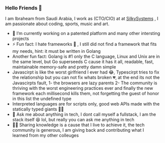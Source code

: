 ### Hello Friends 👋

I am Ibraheam from Saudi Arabia, I work as (CTO/CIO) at at [SilkySystems](https://silkysys.com) , I am passionate about coding, sports, music and art. 
- 🔭 I’m currently working on a patented platform and many other intersting projects
- ⚡ Fun fact: I hate frameworks :zany_face: , I still did not find a framework that fits my needs, hint: it must be written in Golang
- Another fun fact: Golang is #1 only the C language, Linux and Unix are in the same level, but Go superseeds C cause it has it all, readable, fast, maintainable memory-safe and pretty damn simple
- Javascirpt is like the worst girlfriend I ever had 😂, Typescirpt tries to fix the relationship but you can not fix whats broken 💔, at the end its not the Javascirpts fault, 1- the browsers are lazy parents 2- The community is thriving with the worst engineering practices ever and finally the  new framework each millisecond kills them, not forgetting the guest of honor in this list the undefined type  
- Interpreted languages are for scripts only, good web APIs made with the statically typed giants 🏋️‍♀️ 
- 💬 Ask me about anything in tech, I dont call myself a fullstack, I am the stack itself 😆 lol, but really you can ask me anything in tech
- 📖🦾 Sharing knowledge is a cause that I live to achieve it, the tech community is generous, I am giving back and contributing what I learned from my other colleuges

  



